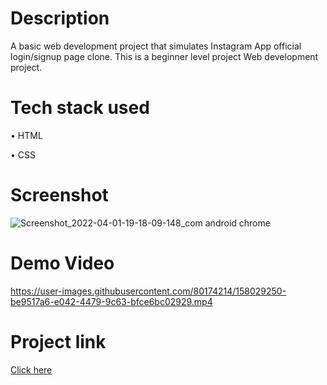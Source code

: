 # Description

A basic web development project that simulates Instagram App official login/signup page clone. This is a beginner level project Web development project. 

# Tech stack used

• HTML

• CSS

# Screenshot

![Screenshot_2022-04-01-19-18-09-148_com android chrome](https://user-images.githubusercontent.com/80174214/161276958-2140f352-64ab-44e3-ba9d-8e05f595ee25.jpg)


# Demo Video

https://user-images.githubusercontent.com/80174214/158029250-be9517a6-e042-4479-9c63-bfce6bc02929.mp4

# Project link

[Click here](https://abhilipsasahoo03.github.io/Instagram-Login-Page-Clone/)
